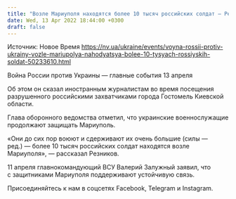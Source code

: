 ```yaml
---
title: "Возле Мариуполя находятся более 10 тысяч российских солдат — Резников"
date: Wed, 13 Apr 2022 18:44:00 +0300
draft: false
---
```

Источник: Новое Время https://nv.ua/ukraine/events/voyna-rossii-protiv-ukrainy-vozle-mariupolya-nahodyatsya-bolee-10-tysyach-rossiyskih-soldat-50233610.html


Война России против Украины — главные события 13 апреля

 Об этом он сказал иностранным журналистам во время посещения разрушенного российскими захватчиками города Гостомель Киевской области.

Глава оборонного ведомства отметил, что украинские военнослужащие продолжают защищать Мариуполь.

«Они до сих пор воюют и сдерживают их очень большие (силы — ред.) — более 10 тысяч российских солдат находятся возле Мариуполя», — рассказал Резников.

11 апреля главнокомандующий ВСУ Валерий Залужный заявил, что с защитниками Мариуполя поддерживают устойчивую связь.

Присоединяйтесь к нам в соцсетях Facebook, Telegram и Instagram.
